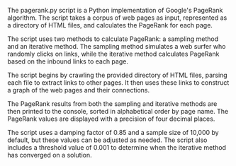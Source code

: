 
The pagerank.py script is a Python implementation of Google's PageRank algorithm. The script takes a corpus of web pages as input, represented as a directory of HTML files, and calculates the PageRank for each page.

The script uses two methods to calculate PageRank: a sampling method and an iterative method. The sampling method simulates a web surfer who randomly clicks on links, while the iterative method calculates PageRank based on the inbound links to each page.

The script begins by crawling the provided directory of HTML files, parsing each file to extract links to other pages. It then uses these links to construct a graph of the web pages and their connections.

The PageRank results from both the sampling and iterative methods are then printed to the console, sorted in alphabetical order by page name. The PageRank values are displayed with a precision of four decimal places.

The script uses a damping factor of 0.85 and a sample size of 10,000 by default, but these values can be adjusted as needed. The script also includes a threshold value of 0.001 to determine when the iterative method has converged on a solution.

